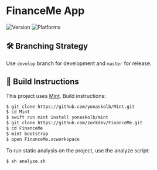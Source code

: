# FinanceMe App

![Version](https://img.shields.io/badge/version-1.0-blue.svg)
![Platforms](https://img.shields.io/badge/platforms-iOS%20%7C%20watchOS%20%7C%20tvOS%20%7C%20macOS-blue.svg)

## 🛠 Branching Strategy

Use `develop` branch for development and `master` for release.

## 🚀 Build Instructions

This project uses [Mint](https://github.com/yonaskolb/Mint). Build instructions:

``` bash
$ git clone https://github.com/yonaskolb/Mint.git
$ cd Mint
$ swift run mint install yonaskolb/mint
$ git clone https://github.com/zorkdev/FinanceMe.git
$ cd FinanceMe
$ mint bootstrap
$ open FinanceMe.xcworkspace
```

To run static analysis on the project, use the analyze script:

``` bash
$ sh analyze.sh
```
